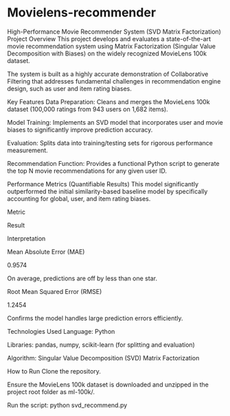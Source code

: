 # Movielens-recommender
High-Performance Movie Recommender System (SVD Matrix Factorization)
Project Overview
This project develops and evaluates a state-of-the-art movie recommendation system using Matrix Factorization (Singular Value Decomposition with Biases) on the widely recognized MovieLens 100k dataset.

The system is built as a highly accurate demonstration of Collaborative Filtering that addresses fundamental challenges in recommendation engine design, such as user and item rating biases.

Key Features
Data Preparation: Cleans and merges the MovieLens 100k dataset (100,000 ratings from 943 users on 1,682 items).

Model Training: Implements an SVD model that incorporates user and movie biases to significantly improve prediction accuracy.

Evaluation: Splits data into training/testing sets for rigorous performance measurement.

Recommendation Function: Provides a functional Python script to generate the top N movie recommendations for any given user ID.

Performance Metrics (Quantifiable Results)
This model significantly outperformed the initial similarity-based baseline model by specifically accounting for global, user, and item rating biases.

Metric

Result

Interpretation

Mean Absolute Error (MAE)

0.9574

On average, predictions are off by less than one star.

Root Mean Squared Error (RMSE)

1.2454

Confirms the model handles large prediction errors efficiently.

Technologies Used
Language: Python

Libraries: pandas, numpy, scikit-learn (for splitting and evaluation)

Algorithm: Singular Value Decomposition (SVD) Matrix Factorization

How to Run
Clone the repository.

Ensure the MovieLens 100k dataset is downloaded and unzipped in the project root folder as ml-100k/.

Run the script: python svd_recommend.py
